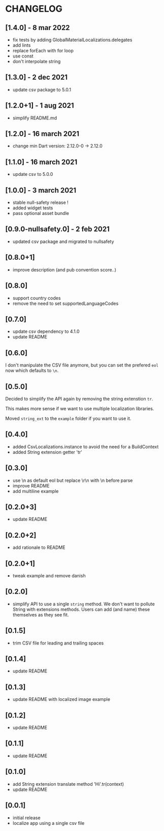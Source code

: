 # CHANGELOG

## [1.4.0] - 8 mar 2022
- fix tests by adding GlobalMaterialLocalizations.delegates
- add lints
- replace forEach with for loop
- use const 
- don't interpolate string

## [1.3.0] - 2 dec 2021
- update csv package to 5.0.1

## [1.2.0+1] - 1 aug 2021
- simplify README.md

## [1.2.0] - 16 march 2021
- change min Dart version: 2.12.0-0 -> 2.12.0

## [1.1.0] - 16 march 2021
- update csv to 5.0.0

## [1.0.0] - 3 march 2021
- stable null-safety release !
- added widget tests
- pass optional asset bundle

## [0.9.0-nullsafety.0] - 2 feb 2021
- updated csv package and migrated to nullsafety

## [0.8.0+1]
- improve description (and pub convention score..)

## [0.8.0]
- support country codes
- remove the need to set supportedLanguageCodes

## [0.7.0]
- update csv dependency to 4.1.0
- update README

## [0.6.0]
I don't manipulate the CSV file anymore, but you can set the prefered `eol` now
which defaults to `\n`.

## [0.5.0]
Decided to simplify the API again by removing the string extenstion `tr`.

This makes more sense if we want to use multiple localization libraries.

Moved `string_ext` to the `example` folder if you want to use it.

## [0.4.0]
- added CsvLocalizations.instance to avoid the need for a BuildContext
- added String extension getter 'tr'

## [0.3.0]
- use \n as default eol but replace \r\n with \n before parse
- improve README 
- add multiline example

## [0.2.0+3]

- update README

## [0.2.0+2]

- add rationale to README

## [0.2.0+1]

- tweak example and remove danish

## [0.2.0]

- simplify API to use a single `string` method. We don't want to pollute String with extensions
methods. Users can add (and name) these themselves as they see fit.

## [0.1.5]

- trim CSV file for leading and trailing spaces

## [0.1.4]

- update README

## [0.1.3]

- update README with localized image example

## [0.1.2]

- update README

## [0.1.1]

- update README

## [0.1.0]

- add String extension translate method 'Hi'.tr(context)
- update README

## [0.0.1]

- initial release
- localize app using a single csv file
